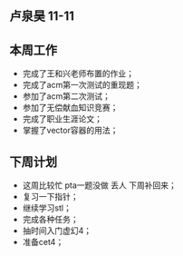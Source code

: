 ## **卢泉昊 11-11**

## **本周工作**

- 完成了王和兴老师布置的作业；
- 完成了acm第一次测试的重现题；
- 参加了acm第二次测试；
- 参加了无偿献血知识竞赛；
- 完成了职业生涯论文；
- 掌握了vector容器的用法；

## **下周计划**

- 这周比较忙 pta一题没做 丢人 下周补回来；
- 复习一下指针；
- 继续学习stl；
- 完成各种任务；
- 抽时间入门虚幻4； 
- 准备cet4；